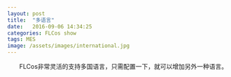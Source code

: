 ```yaml
---
layout: post
title:  "多语言"
date:   2016-09-06 14:34:25
categories: FLCos show
tags: MES
image: /assets/images/international.jpg
---
```

&nbsp;&nbsp;&nbsp;&nbsp;&nbsp;&nbsp; FLCos非常灵活的支持多国语言，只需配置一下，就可以增加另外一种语言。<br>




[jekyll]:      http://jekyllrb.com
[jekyll-gh]:   https://github.com/jekyll/jekyll
[jekyll-help]: https://github.com/jekyll/jekyll-help

